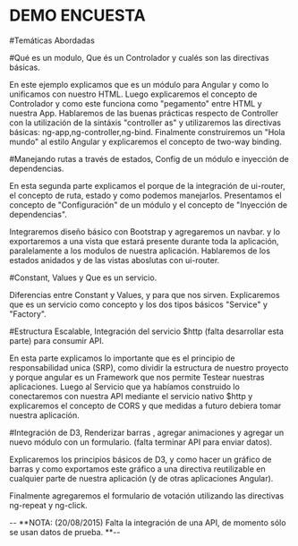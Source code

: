 DEMO ENCUESTA
============

#Temáticas Abordadas

#Qué es un modulo, Que és un Controlador y cualés son las directivas básicas.

En este ejemplo explicamos que es un módulo para Angular y como lo unificamos con nuestro HTML. Luego explicaremos el concepto de Controlador y como este funciona como "pegamento" entre HTML y nuestra App. Hablaremos de las buenas prácticas respecto de Controller con la utilización de la sintáxis "controller as" y utilizaremos las directivas básicas: ng-app,ng-controller,ng-bind.
Finalmente construiremos un "Hola mundo" al estilo Angular y explicaremos el concepto de two-way binding.


#Manejando rutas a través de estados, Config de un módulo e inyección de dependencias.

En esta segunda parte explicamos el porque de la integración de ui-router, el concepto de ruta, estado y como podemos manejarlos. Presentamos el concepto de "Configuración" de un módulo y el concepto de "Inyección de dependencias".

Integraremos diseño básico con Bootstrap y agregaremos un navbar.
y lo exportaremos a una vista que estará presente durante toda la aplicación, paralelamente a los modulos de nuestra aplicación. Hablaremos de los estados anidados y de las vistas aboslutas con ui-router.

#Constant, Values y Que es un servicio.

Diferencias entre Constant y Values, y para que nos sirven. Explicaremos que es un servicio como concepto
y los dos tipos básicos "Service" y "Factory".


#Estructura Escalable, Integración del servicio $http (falta desarrollar esta parte) para consumir API.

En esta parte explicamos lo importante que es el principio de responsabilidad unica (SRP), como dividir la estructura de nuestro proyecto y porque angular es un Framework que nos permite Testear nuestras aplicaciones.
Luego al Servicio que ya habíamos construido lo conectaremos con nuestra API mediante el servicio nativo $http y explicaremos el concepto de CORS y que medidas a futuro debiera tomar nuestra aplicación.

#Integración de D3, Renderizar barras , agregar animaciones y agregar un nuevo módulo con un formulario. (falta terminar API para enviar datos).

 Explicaremos los principios básicos de D3, y como hacer un gráfico de barras y como exportamos este gráfico a una directiva reutilizable en cualquier parte de nuestra aplicación  (y de otras aplicaciones Angular).

 Finalmente agregaremos el formulario de votación utilizando las directivas ng-repeat y ng-click.


-- **NOTA: (20/08/2015) Falta la integración de una API, de momento sólo se usan datos de prueba. **--


